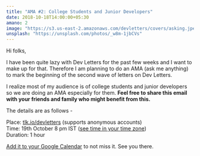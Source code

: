 ```yaml
---
title: "AMA #2: College Students and Junior Developers"
date: 2018-10-18T14:00:00+05:30
amano: 2
image: "https://s3.us-east-2.amazonaws.com/devletters/covers/asking.jpeg"
unsplash: "https://unsplash.com/photos/_w8m-1jbCVs"
---
```


Hi folks,

I have been quite lazy with Dev Letters for the past few weeks and I want to make up for that. Therefore I am planning to do an AMA (ask me anything) to mark the beginning of the second wave of letters on Dev Letters.

I realize most of my audience is of college students and junior developers so we are doing an AMA especially for them. **Feel free to share this email with your friends and family who might benefit from this.**

The details are as follows -

Place: [tlk.io/devletters](https://tlk.io/devletters) (supports anonymous accounts)  
Time: 19th October 8 pm IST ([see time in your time zone](https://sharetime.in/IST/2000))  
Duration: 1 hour

[Add it to your Google Calendar](https://calendar.google.com/event?action=TEMPLATE&tmeid=NjlzZWVhNDJtM3MxNGppcDhndjJlcmdzN3UgdXQ3dTk0cnQ4MHJsNTd1MTZ0bmhnNnVpZWtAZw&tmsrc=ut7u94rt80rl57u16tnhg6uiek%40group.calendar.google.com) to not miss it. See you there.
